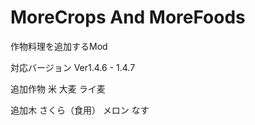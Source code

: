 MoreCrops And MoreFoods
===================
作物料理を追加するMod

対応バージョン
Ver1.4.6 - 1.4.7




追加作物
  米
  大麦
  ライ麦
  
  
追加木
  さくら（食用）
  メロン
  なす
